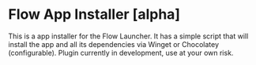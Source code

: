# Flow App Installer [alpha]

This is a app installer for the Flow Launcher. It has a simple script that will install the app and all its dependencies via Winget or Chocolatey (configurable).
Plugin currently in development, use at your own risk.
